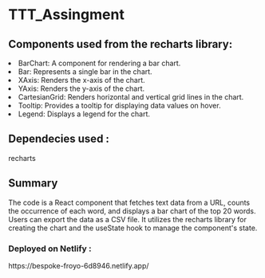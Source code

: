 # TTT_Assingment

<h2>Components used from the recharts library:</h2>

<li>BarChart: A component for rendering a bar chart.  </li>       
<li>Bar: Represents a single bar in the chart. </li>
 <li> XAxis: Renders the x-axis of the chart. </li>
 <li> YAxis: Renders the y-axis of the chart. </li>
 <li> CartesianGrid: Renders horizontal and vertical grid lines in the chart. </li>
 <li> Tooltip: Provides a tooltip for displaying data values on hover. </li>
 <li> Legend: Displays a legend for the chart. </li>

<h2>Dependecies used :</h2>
recharts

<h2>Summary</h2>
The code is a React component that fetches text data from a URL, counts the occurrence of each word,
and displays a bar chart of the top 20 words. Users can export the data as a CSV file. It utilizes the recharts library for 
creating the chart and the useState hook to manage the component's state.


<h3> Deployed on Netlify :</h3>
https://bespoke-froyo-6d8946.netlify.app/

